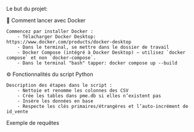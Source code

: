 
Le but du projet:







🚀 Comment lancer avec Docker

    Commencez par installer Docker :
        - Télacharger Docker Desktop: https://www.docker.com/products/docker-desktop
        - Dans le terminal, se mettre dans le dossier de travail
        - Docker Compose (intégré à Docker Desktop) — utilisez `docker compose` et non `docker-compose`.
        - Dans le terminal "bash" tapper: docker compose up --build


⚙️ Fonctionnalités du script Python

    Description des étapes dans le script :
        - Nettoie et renomme les colonnes des CSV
        - Crée les tables dans pme.db si elles n’existent pas
        - Insère les données en base
        - Respecte les clés primaires/étrangères et l’auto-incrément de id_vente



Exemple de requêtes
